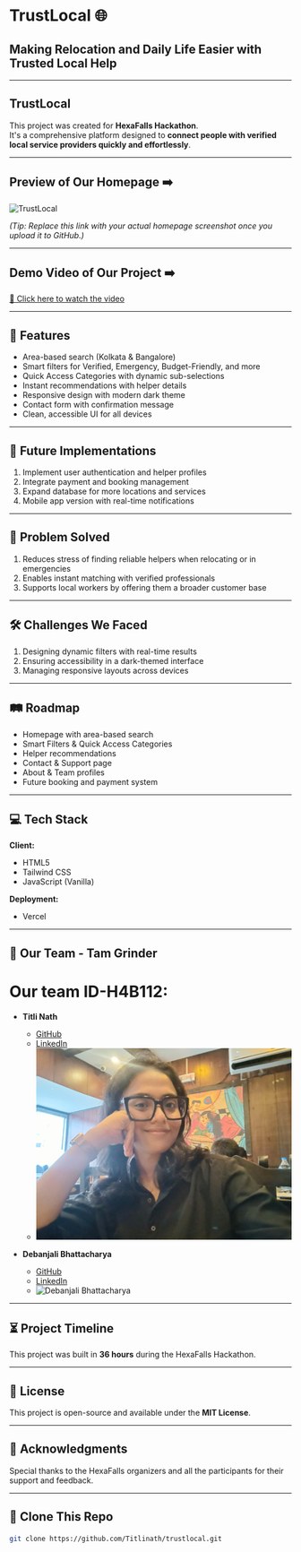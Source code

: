 # TrustLocal 🌐

## Making Relocation and Daily Life Easier with Trusted Local Help

---

## TrustLocal

This project was created for **HexaFalls Hackathon**.  
It's a comprehensive platform designed to **connect people with verified local service providers quickly and effortlessly**.

---

## Preview of Our Homepage ➡️

![TrustLocal](https://user-images.githubusercontent.com/your-screenshot-placeholder.png)

*(Tip: Replace this link with your actual homepage screenshot once you upload it to GitHub.)*

---

## Demo Video of Our Project ➡️

[🎥 Click here to watch the video](https://your-demo-video-link.com)

---

## 🌟 Features

- Area-based search (Kolkata & Bangalore)
- Smart filters for Verified, Emergency, Budget-Friendly, and more
- Quick Access Categories with dynamic sub-selections
- Instant recommendations with helper details
- Responsive design with modern dark theme
- Contact form with confirmation message
- Clean, accessible UI for all devices

---

## 🚀 Future Implementations

1. Implement user authentication and helper profiles
2. Integrate payment and booking management
3. Expand database for more locations and services
4. Mobile app version with real-time notifications

---

## 🎯 Problem Solved

1. Reduces stress of finding reliable helpers when relocating or in emergencies
2. Enables instant matching with verified professionals
3. Supports local workers by offering them a broader customer base

---

## 🛠 Challenges We Faced

1. Designing dynamic filters with real-time results
2. Ensuring accessibility in a dark-themed interface
3. Managing responsive layouts across devices

---

## 🛤 Roadmap

- Homepage with area-based search
- Smart Filters & Quick Access Categories
- Helper recommendations
- Contact & Support page
- About & Team profiles
- Future booking and payment system

---

## 💻 Tech Stack

**Client:**  
- HTML5  
- Tailwind CSS  
- JavaScript (Vanilla)

**Deployment:**  
- Vercel

---

## 👥 Our Team - Tam Grinder

# Our team ID-H4B112:
- **Titli Nath**
  - [GitHub](https://github.com/Titlinath)
  - [LinkedIn](https://www.linkedin.com/in/titli-nath-a976b7249/)
  - ![Titli Nath](image/Titli.jpg)

- **Debanjali Bhattacharya**
  - [GitHub](https://github.com/Debanjali1234)
  - [LinkedIn](https://www.linkedin.com/in/debanjali-bhattacharya-9a7397269/)
  - ![Debanjali Bhattacharya](https://avatars.githubusercontent.com/u/126330453?v=4)
---

## ⏳ Project Timeline

This project was built in **36 hours** during the HexaFalls Hackathon.

---

## 📄 License

This project is open-source and available under the **MIT License**.

---

## 🙏 Acknowledgments

Special thanks to the HexaFalls organizers and all the participants for their support and feedback.

---

## 📂 Clone This Repo

```bash
git clone https://github.com/Titlinath/trustlocal.git
